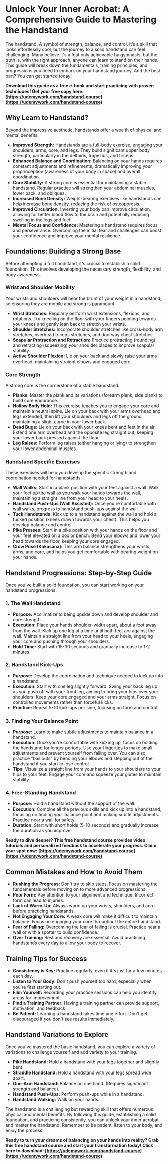 # Unlock Your Inner Acrobat: A Comprehensive Guide to Mastering the Handstand

The handstand. A symbol of strength, balance, and control. It’s a skill that looks effortlessly cool, but the journey to a solid handstand can feel challenging. Many believe it's a feat only achievable by gymnasts, but the truth is, with the right approach, anyone can learn to stand on their hands. This guide will break down the fundamentals, training principles, and progressions you need to embark on your handstand journey. And the best part? You can get started today!

**Download this guide as a free e-book and start practicing with proven techniques! Get your free copy here: [https://udemywork.com/handstand-course](https://udemywork.com/handstand-course)**

## Why Learn to Handstand?

Beyond the impressive aesthetic, handstands offer a wealth of physical and mental benefits:

*   **Improved Strength:** Handstands are a full-body exercise, engaging your shoulders, arms, core, and legs. They build significant upper body strength, particularly in the deltoids, trapezius, and triceps.
*   **Enhanced Balance and Coordination:** Balancing on your hands requires constant adjustments and refinements, dramatically improving your proprioception (awareness of your body in space) and overall coordination.
*   **Core Stability:** A strong core is essential for maintaining a stable handstand. Regular practice will strengthen your abdominal muscles, lower back, and obliques.
*   **Increased Bone Density:** Weight-bearing exercises like handstands can help increase bone density, reducing the risk of osteoporosis.
*   **Improved Circulation:** Inverting your body can improve circulation, allowing for better blood flow to the brain and potentially reducing swelling in the legs and feet.
*   **Mental Focus and Confidence:** Mastering a handstand requires focus and perseverance. Overcoming the initial fear and challenges can boost your confidence and improve your mental resilience.

## Foundations: Building a Strong Base

Before attempting a full handstand, it's crucial to establish a solid foundation. This involves developing the necessary strength, flexibility, and body awareness.

### Wrist and Shoulder Mobility

Your wrists and shoulders will bear the brunt of your weight in a handstand, so ensuring they are mobile and strong is paramount.

*   **Wrist Stretches:** Regularly perform wrist extensions, flexions, and rotations. Try kneeling on the floor with your fingers pointing towards your knees and gently lean back to stretch your wrists.
*   **Shoulder Stretches:** Incorporate shoulder stretches like cross-body arm stretches, overhead triceps stretches, and doorway chest stretches.
*   **Scapular Protraction and Retraction:** Practice protracting (rounding) and retracting (squeezing) your shoulder blades to improve scapular stability.
*   **Active Shoulder Flexion:** Lie on your back and slowly raise your arms overhead, maintaining straight elbows and engaged core.

### Core Strength

A strong core is the cornerstone of a stable handstand.

*   **Planks:** Master the plank and its variations (forearm plank, side plank) to build core endurance.
*   **Hollow Body Hold:** This exercise teaches you to engage your core and maintain a neutral spine. Lie on your back with your arms overhead and legs extended, then lift your shoulders and legs off the ground, maintaining a slight curve in your lower back.
*   **Dead Bugs:** Lie on your back with your knees bent and feet in the air. Extend one arm overhead and the opposite leg straight out, keeping your lower back pressed against the floor.
*   **Leg Raises:** Perform leg raises (either hanging or lying) to strengthen your lower abdominal muscles.

### Handstand Specific Exercises

These exercises will help you develop the specific strength and coordination needed for handstands.

*   **Wall Walks:** Start in a plank position with your feet against a wall. Walk your feet up the wall as you walk your hands towards the wall, maintaining a straight line from your head to your heels.
*   **Handstand Push-Ups (Wall Assisted):** Once you're comfortable with wall walks, progress to handstand push-ups against the wall.
*   **Tuck Handstands:** Kick up to a handstand against the wall and hold a tucked position (knees drawn towards your chest). This helps you develop balance and control.
*   **Pike Presses:** Start in a pike position with your hands on the floor and your feet elevated on a box or bench. Bend your elbows and lower your head towards the floor, keeping your core engaged.
*   **Crow Pose (Kakasana):** This arm balance strengthens your wrists, arms, and core, and helps you get comfortable with bearing weight on your hands.

## Handstand Progressions: Step-by-Step Guide

Once you've built a solid foundation, you can start working on your handstand progressions.

### 1. The Wall Handstand

*   **Purpose:** Acclimatize to being upside down and develop shoulder and core strength.
*   **Execution:** Place your hands shoulder-width apart, about a foot away from the wall. Kick up one leg at a time until both feet are against the wall. Maintain a straight line from your head to your heels, engaging your core and pushing through your shoulders.
*   **Hold Time:** Start with 15-30 seconds and gradually increase to 1-2 minutes.

### 2. Handstand Kick-Ups

*   **Purpose:** Develop the coordination and technique needed to kick up into a handstand.
*   **Execution:** Start with one leg slightly forward. Swing your back leg up as you push off with your front leg, aiming to bring your hips over your shoulders. Keep your core engaged and your arms straight. Focus on controlled movements rather than forceful kicks.
*   **Practice:** Repeat 5-10 kick-ups per side, focusing on form and control.

### 3. Finding Your Balance Point

*   **Purpose:** Learn to make subtle adjustments to maintain balance in a handstand.
*   **Execution:** Once you're comfortable with kicking up, focus on holding the handstand for longer periods. Use your fingertips to make small adjustments and prevent yourself from falling over. You can also practice "bail outs" by bending your elbows and stepping out of the handstand if you start to lose control.
*   **Tips:** Visualize a straight line from your hands to your shoulders to your hips to your feet. Engage your core and squeeze your glutes to maintain stability.

### 4. Free-Standing Handstand

*   **Purpose:** Hold a handstand without the support of the wall.
*   **Execution:** Combine all the previous skills and kick up into a handstand, focusing on finding your balance point and making subtle adjustments. Practice near a wall for safety.
*   **Duration:** Start with short holds (5-10 seconds) and gradually increase the duration as you improve.

**Ready to dive deeper? This free handstand course provides video tutorials and personalized feedback to accelerate your progress. Claim your spot now: [https://udemywork.com/handstand-course](https://udemywork.com/handstand-course)**

## Common Mistakes and How to Avoid Them

*   **Rushing the Progress:** Don't try to skip steps. Focus on mastering the fundamentals before moving on to more advanced progressions.
*   **Poor Form:** Pay attention to your alignment and technique. Incorrect form can lead to injuries.
*   **Lack of Warm-Up:** Always warm up your wrists, shoulders, and core before practicing handstands.
*   **Not Engaging Your Core:** A weak core will make it difficult to maintain balance. Focus on engaging your core throughout the entire handstand.
*   **Fear of Falling:** Overcoming the fear of falling is crucial. Practice near a wall or with a spotter to build confidence.
*   **Over Training:** Rest and recovery are essential. Avoid practicing handstands every day to allow your body to recover.

## Training Tips for Success

*   **Consistency is Key:** Practice regularly, even if it's just for a few minutes each day.
*   **Listen to Your Body:** Don't push yourself too hard, especially when you're first starting out.
*   **Film Yourself:** Recording your practice sessions can help you identify areas for improvement.
*   **Find a Training Partner:** Having a training partner can provide support, motivation, and feedback.
*   **Be Patient:** Learning a handstand takes time and effort. Don't get discouraged if you don't see results immediately.

## Handstand Variations to Explore

Once you've mastered the basic handstand, you can explore a variety of variations to challenge yourself and add variety to your training.

*   **Pike Handstand:** Hold a handstand with your legs together and slightly bent.
*   **Straddle Handstand:** Hold a handstand with your legs spread wide apart.
*   **One-Arm Handstand:** Balance on one hand. (Requires significant strength and balance).
*   **Handstand Push-Ups:** Perform push-ups while in a handstand.
*   **Handstand Walking:** Walk on your hands.

The handstand is a challenging but rewarding skill that offers numerous physical and mental benefits. By following this guide, establishing a solid foundation, and practicing consistently, you can unlock your inner acrobat and master the handstand. Remember to be patient, listen to your body, and enjoy the process!

**Ready to turn your dreams of balancing on your hands into reality? Grab this free handstand course and start your transformation today! Click here to download: [https://udemywork.com/handstand-course](https://udemywork.com/handstand-course)**
